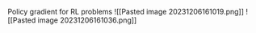 Policy gradient for RL problems
![[Pasted image 20231206161019.png]]
![[Pasted image 20231206161036.png]]
